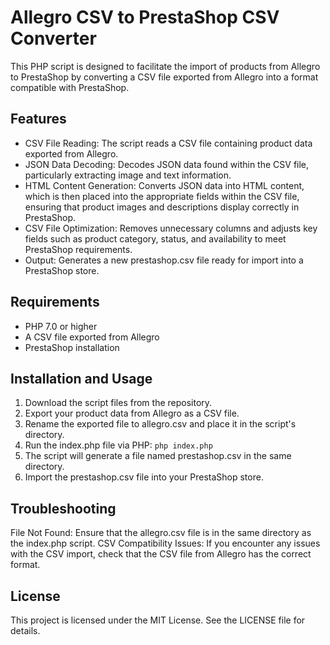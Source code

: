 # Allegro CSV to PrestaShop CSV Converter
This PHP script is designed to facilitate the import of products from Allegro to PrestaShop by converting a CSV file exported from Allegro into a format compatible with PrestaShop.

## Features
- CSV File Reading: The script reads a CSV file containing product data exported from Allegro.
- JSON Data Decoding: Decodes JSON data found within the CSV file, particularly extracting image and text information.
- HTML Content Generation: Converts JSON data into HTML content, which is then placed into the appropriate fields within the CSV file, ensuring that product images and descriptions display correctly in PrestaShop.
- CSV File Optimization: Removes unnecessary columns and adjusts key fields such as product category, status, and availability to meet PrestaShop requirements.
- Output: Generates a new prestashop.csv file ready for import into a PrestaShop store.

## Requirements
- PHP 7.0 or higher
- A CSV file exported from Allegro
- PrestaShop installation

## Installation and Usage
1. Download the script files from the repository.
2. Export your product data from Allegro as a CSV file.
3. Rename the exported file to allegro.csv and place it in the script's directory.
4. Run the index.php file via PHP:
```php index.php```
5. The script will generate a file named prestashop.csv in the same directory.
6. Import the prestashop.csv file into your PrestaShop store.

## Troubleshooting
File Not Found: Ensure that the allegro.csv file is in the same directory as the index.php script.
CSV Compatibility Issues: If you encounter any issues with the CSV import, check that the CSV file from Allegro has the correct format.

## License
This project is licensed under the MIT License. See the LICENSE file for details.
